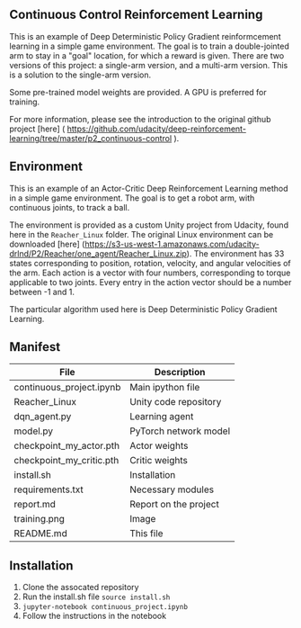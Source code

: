 ## Continuous Control Reinforcement Learning

This is an example of Deep Deterministic Policy Gradient reinformcement learning in a simple game environment.
The goal is to train a double-jointed arm to stay in a "goal" location, for which a reward is given.
There are two versions of this project: a single-arm version, and a multi-arm version. This is a solution to the single-arm version.

Some pre-trained model weights are provided. A GPU is preferred for training.

For more information, please see the introduction to the original github project [here] ( https://github.com/udacity/deep-reinforcement-learning/tree/master/p2_continuous-control ).


## Environment

This is an example of an Actor-Critic Deep Reinforcement Learning method in a simple game environment.
The goal is to get a robot arm, with continuous joints, to track a ball.

The environment is provided as a custom Unity project from Udacity, found here in the `Reacher_Linux` folder.
The original Linux environment can be downloaded [here] (https://s3-us-west-1.amazonaws.com/udacity-drlnd/P2/Reacher/one_agent/Reacher_Linux.zip).
The environment has 33 states corresponding to position, rotation, velocity, and angular velocities of the arm. 
Each action is a vector with four numbers, corresponding to torque applicable to two joints. Every entry in the action vector should be a number between -1 and 1.

The particular algorithm used here is Deep Deterministic Policy Gradient Learning.

## Manifest


File | Description
------------------|-------------------
continuous_project.ipynb | Main ipython file
Reacher_Linux | Unity code repository
dqn_agent.py | Learning agent
model.py | PyTorch network model
checkpoint_my_actor.pth | Actor weights
checkpoint_my_critic.pth | Critic weights
install.sh | Installation
requirements.txt | Necessary modules
report.md | Report on the project
training.png | Image
README.md | This file


## Installation

1. Clone the assocated repository
2. Run the install.sh file `source install.sh`
3. `jupyter-notebook continuous_project.ipynb`
4. Follow the instructions in the notebook 







